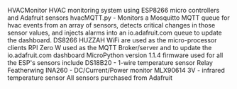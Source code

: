 HVACMonitor
HVAC monitoring system using ESP8266 micro controllers and Adafruit sensors
hvacMQTT.py - Monitors a Mosquitto MQTT queue for hvac events from an array of sensors, detects critical changes in those
sensor values, and injects alarms into an io.adafruit.com queue to update the dashboard.
DS8266 HUZZAH WiFi are used as the micro-processor clients
RPI Zero W used as the MQTT Broker/server and to update the io.adafruit.com dashboard
MicroPython version 1.1.4 firmware used for all the ESP's
sensors include DS18B20 - 1-wire temperature sensor
Relay Featherwing
INA260 - DC/Current/Power monitor
MLX90614 3V - infrared temperature sensor
All sensors purchased from Adafruit
